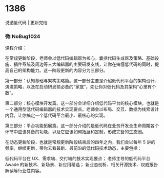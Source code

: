 # 1386
说透低代码 | 更新完结
### 微:NoBug1024 


课程介绍：

在常规更新阶段，老师会以低代码编辑器为核心，囊括代码生成器及策略、基础设施、插件系统及周边等三大编辑器的主要研发支线，让你在搞懂低代码的同时，提高自己的架构能力。这一阶段更新的内容分为三部分。

第一部分：认知基础与架构策略篇。这一部分主要是介绍低代码平台的架构设计、演进策略，以及在启动研发前必备的“家底”，先让你对低代码及其架构“心里有个数”。

第二部分：核心模块开发篇。这一部分会详细介绍低代码平台的核心模块，也就是一个通用型低代码编辑器的技术实现要点。老师会以布局、交互、数据为线索设计内容，让你搞定一个低代码平台最小、最核心的实现。

第三部分：平台功能拓展篇。这一部分介绍的是低代码在业务开发全生命周期各个环节中应该具备的功能，以及它应该如何拓展和定制，形成完备的生态圈。

在动态更新阶段，也就是常规更新阶段结束后的四年之内，我们会以每年 5 讲的频率，继续更新，带你去看最新、最前沿的低代码技术动态，主要包括：

低代码平台在 UX、需求端、交付端的技术实现要点；
老师主导的低代码平台 Awade 的新技术、新场景、新应用精选；
新业态剖析、相关开源技术、权威报告解读等行业性内容。
